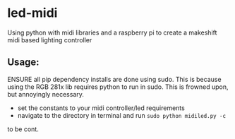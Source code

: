 # led-midi
Using python with midi libraries and a raspberry pi to create a makeshift midi based lighting controller


## Usage:
ENSURE all pip dependency installs are done using sudo. This is because using the RGB 281x lib requires python to run in sudo. This is frowned upon, but annoyingly necessary.

- set the constants to your midi controller/led requirements
- navigate to the directory in terminal and run `sudo python midiled.py -c`

to be cont.
